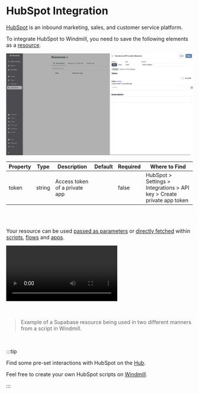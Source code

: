 # HubSpot Integration

[HubSpot](https://www.hubspot.com/) is an inbound marketing, sales, and customer service platform.

To integrate HubSpot to Windmill, you need to save the following elements as a [resource](../core_concepts/3_resources_and_types/index.mdx).

![Add HubSpot Resource](../assets/integrations/add-hubspot.png.webp)

| Property | Type   | Description                   | Default | Required | Where to Find                                                          |
| -------- | ------ | ----------------------------- | ------- | -------- | ---------------------------------------------------------------------- |
| token    | string | Access token of a private app |         | false    | HubSpot > Settings > Integrations > API key > Create private app token |

<br/><br/>

Your resource can be used [passed as parameters](../core_concepts/3_resources_and_types/index.mdx#passing-resources-as-parameters-to-scripts-preferred) or [directly fetched](../core_concepts/3_resources_and_types/index.mdx#fetching-them-from-within-a-script-by-using-the-wmill-client-in-the-respective-language) within [scripts](../script_editor/index.mdx), [flows](../flows/1_flow_editor.mdx) and [apps](../apps/0_app_editor/index.mdx).

<video
	className="border-2 rounded-lg object-cover w-full h-full dark:border-gray-800"
	controls
	src="/videos/add_resources_variables.mp4"
/>

<br/>

> Example of a Supabase resource being used in two different manners from a script in Windmill.

<br/>

:::tip

Find some pre-set interactions with HubSpot on the [Hub](https://hub.windmill.dev/integrations/hubspot).

Feel free to create your own HubSpot scripts on [Windmill](../getting_started/00_how_to_use_windmill/index.mdx).

:::
